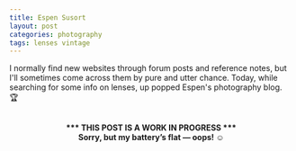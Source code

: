 ```yaml
---
title: Espen Susort
layout: post
categories: photography
tags: lenses vintage
---
```


I normally find new websites through forum posts and reference notes, but I'll sometimes come across them by pure and utter chance. Today, while searching for some info on lenses, up popped Espen's photography blog. 🏆

<br>
<center>
<b>*** THIS POST IS A WORK IN PROGRESS ***<br>Sorry, but my battery’s flat — oops! ☺️</b>
</center>



